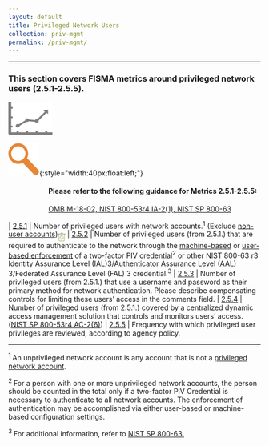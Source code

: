 ```yaml
---
layout: default
title: Privileged Network Users
collection: priv-mgmt
permalink: /priv-mgmt/
---
```

---
### This section covers FISMA metrics around privileged network users (2.5.1-2.5.5).
<img src="../img/graph.png" alt="logo"/>

![focus logo](../img/focus.png){:style="width:40px;float:left;"}
<style>
div .usa-alert {background-color: #e1f3f8;}
div .usa-alert-text {
padding-left: 5rem; }
  </style>
  <div class="usa-alert">
  <div class="usa-alert-text"><H4>Please refer to the following guidance for Metrics 2.5.1-2.5.5:</H4>
<p>
 <a href="https://insidecybersecurity.com/sites/insidecybersecurity.com/files/documents/oct2017/cs2017_OMB.pdf"> OMB M-18-02, </a>
 <a href="http://nvlpubs.nist.gov/nistpubs/SpecialPublications/NIST.SP.800-53r4.pdf"> NIST 800-53r4 IA-2(1), </a>
 <a href="https://pages.nist.gov/800-63-3/"> NIST SP 800-63 </a>
</p>
</div>
</div>

| [2.5.1](../priv-mgmt/collection-251) | Number of privileged users with network accounts.<sup>1</sup>  (Exclude [non-user accounts](../tools-tips/fisma-def))<img src="../img/recycle.png" alt="Chart logo" style="width:3%" align="middle">
| [2.5.2](../priv-mgmt/collection-252) | Number of privileged users (from 2.5.1.) that are required to authenticate to the network through the [machine-based](../tools-tips/searchad-piv) or [user-based enforcement](../tools-tips/searchad-piv) of a two-factor PIV credential<sup>2</sup> or other NIST 800-63 r3 Identity Assurance Level (IAL)3/Authenticator Assurance Level (AAL) 3/Federated Assurance Level (FAL) 3 credential.<sup>3</sup>
| [2.5.3](../priv-mgmt/collection-253) | Number of privileged users (from 2.5.1.) that use a username and password as their primary method for network authentication. Please describe compensating controls for limiting these users’ access in the comments field.
| [2.5.4](../priv-mgmt/collection-254) | Number of privileged users (from 2.5.1.) covered by a centralized dynamic access management solution that controls and monitors users’ access. ([NIST SP 800-53r4 AC-2(6)](http://nvlpubs.nist.gov/nistpubs/SpecialPublications/NIST.SP.800-53r4.pdf))
| [2.5.5](../priv-mgmt/collection-255) | Frequency with which privileged user privileges are reviewed, according to agency policy.


---
<sup> 1 </sup> An unprivileged network account is any account that is not a [privileged network account](../tools-tips/fisma-def).

<sup> 2 </sup> For a person with one or more unprivileged network accounts, the person should be counted in the total only if a two-factor PIV Credential is necessary to authenticate to all network accounts. The enforcement of authentication may be accomplished via either user-based or machine-based configuration settings.

<sup> 3 </sup> For additional information, refer to <a href="https://pages.nist.gov/800-63-3/"> NIST SP 800-63.</a>
